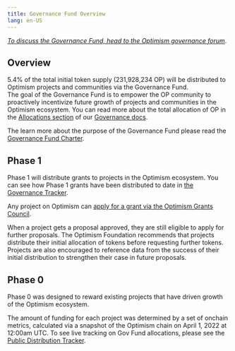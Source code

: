 ```yaml
---
title: Governance Fund Overview
lang: en-US
---
```


*[To discuss the Governance Fund, head to the Optimism governance forum](https://gov.optimism.io/t/governance-fund-discussion-thread/213)*.





## Overview

5.4% of the total initial token supply (231,928,234 OP) will be distributed to Optimism projects and communities via the Governance Fund.  
The goal of the Governance Fund is to empower the OP community to proactively incentivize future growth of projects and communities in the Optimism ecosystem. 
You can read more about the total allocation of OP in the [Allocations section](./allocations.md) of our [Governance docs](./README.md). 

The learn more about the purpose of the Governance Fund please read the [Governance Fund Charter](https://gov.optimism.io/t/governance-fund-charter/3944).  


## Phase 1

Phase 1 will distribute grants to projects in the Optimism ecosystem. 
You can see how Phase 1 grants have been distributed to date in [the Governance Tracker](https://docs.google.com/spreadsheets/d/1eaHOlWB34ij1KGsXdaNyTQg4tt1Pu2JurJsElBb6a8k/edit#gid=0). 

Any project on Optimism can [apply for a grant via the Optimism Grants Council](https://foul-porch-0eb.notion.site/Optimism-Grants-Council-090bb648d1854136b9630c608da7a8bc). 

When a project gets a proposal approved, they are still eligible to apply for further proposals. 
The Optimism Foundation recommends that projects distribute their initial allocation of tokens before requesting further tokens. 
Projects are also encouraged to reference data from the success of their initial distribution to strengthen their case in future proposals.


## Phase 0

Phase 0 was designed to reward existing projects that have driven growth of the Optimism ecosystem. 

The amount of funding for each project was determined by a set of onchain metrics, calculated via a snapshot of the Optimism chain on April 1, 2022 at 12:00am UTC.
To see live tracking on Gov Fund allocations, please see the [Public Distribution Tracker](https://docs.google.com/spreadsheets/d/1eaHOlWB34ij1KGsXdaNyTQg4tt1Pu2JurJsElBb6a8k/edit#gid=0).

